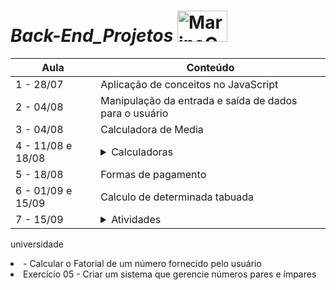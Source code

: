# *Back-End_Projetos* <img src="https://pa1.aminoapps.com/6454/d70fe9741bdcd2bb96c9362818b1e190969d8908_hq.gif" alt="MarineGEO circle logo" style="height: 50px; width:80px;"/>


Aula       | Conteúdo
---------  | ------
 1 - 28/07 | Aplicação de conceitos no JavaScript
 2 - 04/08 | Manipulação da entrada e saída de dados para o usuário
 3 - 04/08 | Calculadora de Media
 4 - 11/08 e 18/08 | <details><summary>Calculadoras</summary> <ul> <li>Projeto 1 - Minha Calculadora.</li> <li>Projeto 2 - Calculadora do Prof Marcel</li> </ul> </details>
 5 - 18/08 | Formas de pagamento
 6 - 01/09 e 15/09| Calculo de determinada tabuada 
 7 - 15/09 | <details><summary>Atividades</summary> <ul> <li>Exercício 01 - Um consultório de Nutrição solicitou a você que criasse um sistema que faça o cálculo do IMC de uma pessoa</li> <li>Exercício 02 - Criar um sistema que gerencie as médias escolares de uma 
universidade</li> <li>- Calcular o Fatorial de um número fornecido pelo usuário</li> <li>Exercício 05 - Criar um sistema que gerencie números pares e ímpares</li> </ul> </details>

